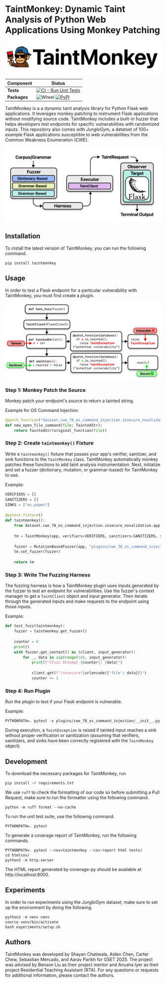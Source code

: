 # TaintMonkey: Dynamic Taint Analysis of Python Web Applications Using Monkey Patching

![TaintMonkey banner](https://raw.githubusercontent.com/bliutech/TaintMonkey/refs/heads/main/.github/taintmonkey_banner.png)

| **Component** | **Status** |
| ----------- | ----------------------------------------------------------------------------------------------------- |
| **Tests**   | [![CI - Run Unit Tests](https://github.com/bliutech/TaintMonkey/actions/workflows/test.yaml/badge.svg)](https://github.com/bliutech/TaintMonkey/actions) |
| **Packages** | ![Wheel](https://img.shields.io/pypi/wheel/taintmonkey.svg) [![PyPI](https://img.shields.io/pypi/v/taintmonkey.svg)](https://pypi.org/project/taintmonkey/) |

TaintMonkey is a a dynamic taint analysis library for Python Flask web applications. It leverages monkey patching to instrument Flask applications without modifying source code. TaintMonkey includes a built-in fuzzer that helps developers test endpoints for specific vulnerabilities with randomized inputs. This repository also comes with *JungleGym*, a datatset of 100+ example Flask applications susceptible to web vulnerabilities from the Common Weakness Enumeration (CWE). 

![TaintMonkey components](https://raw.githubusercontent.com/bliutech/TaintMonkey/refs/heads/main/.github/taintmonkey_components.png)

## Installation
To install the latest version of TaintMonkey, you can run the following command.

```
pip install taintmonkey
```

## Usage
In order to test a Flask endpoint for a particular vulnerability with TaintMonkey, you must first create a plugin.

![TaintMonkey dataflow](https://raw.githubusercontent.com/bliutech/TaintMonkey/refs/heads/main/.github/taintmonkey_dataflow.png)

### Step 1: Monkey Patch the Source
Monkey patch your endpoint's source to return a tainted string.

Example for OS Command Injection:
```python
@patch_function("dataset.cwe_78_os_command_injection.insecure_novalidation.app.open_file_command")
def new_open_file_command(file: TaintedStr):
    return TaintedStr(original_function(file))
```

### Step 2: Create `taintmonkey()` Fixture
Write a `taintmonkey()` fixture that passes your app's verifier, sanitizer, and sink functions to the `TaintMonkey` class. TaintMonkey automatically monkey patches these functions to add taint analysis instrumentation. Next, initialize and set a fuzzer (dictionary, mutation, or grammar-based) for TaintMonkey to use.

Example:
```python
VERIFIERS = []
SANITIZERS = []
SINKS = ["os.popen"]

@pytest.fixture()
def taintmonkey():
    from dataset.cwe_78_os_command_injection.insecure_novalidation.app import app

    tm = TaintMonkey(app, verifiers=VERIFIERS, sanitizers=SANITIZERS, sinks=SINKS)

    fuzzer = MutationBasedFuzzer(app, "plugins/cwe_78_os_command_injection/corpus.txt")
    tm.set_fuzzer(fuzzer)

    return tm
```

### Step 3: Write The Fuzzing Harness
The fuzzing harness is how a TaintMonkey plugin uses inputs generated by the fuzzer to test an endpoint for vulnerabilities. Use the fuzzer's context manager to get a `TaintClient` object and input generator. Then iterate through the generated inputs and make requests to the endpoint using those inputs.

Example:
```python
def test_fuzz(taintmonkey):
    fuzzer = taintmonkey.get_fuzzer()

    counter = 0
    print()
    with fuzzer.get_context() as (client, input_generator):
        for _, data in zip(range(10), input_generator):
            print(f"[Fuzz Attempt {counter}] {data}")

            client.get(f"/insecure?{urlencode({'file': data})}")
            counter += 1
```

### Step 4: Run Plugin
Run the plugin to test if your Flask endpoint is vulnerable.

Example:
```
PYTHONPATH=. pytest -s plugins/cwe_78_os_command_injection/__init__.py
```

During execution, a `TaintException` is raised if tainted input reaches a sink without proper verification or sanitization (assuming that verifiers, sanitizers, and sinks have been correctly registered with the `TaintMonkey` object).


## Development
To download the necessary packages for TaintMonkey, run
```
pip install -r requirements.txt
```

We use `ruff` to check the formatting of our code so before submitting a Pull Request, make sure to run the formatter using the following command.

```
python -m ruff format --no-cache
```

To run the unit test suite, use the following command.

```
PYTHONPATH=. pytest
```

To generate a coverage report of TaintMonkey, run the following commands.

```
PYTHONPATH=. pytest --cov=taintmonkey --cov-report html tests/
cd htmlcov/
python3 -m http.server
```

The HTML report generated by coverage-py should be available at http://localhost:8000.

## Experiments
In order to run experiments using the *JungleGym* dataset, make sure to set up the environment by doing the following.

```
python3 -m venv venv
source venv/bin/activate
bash experiments/setup.sh
```

## Authors
TaintMonkey was developed by Shayan Chatiwala, Aiden Chen, Carter Chew, Sebastian Mercado, and Aarav Parikh for GSET 2025. The project was advised by Benson Liu as their project mentor and Anusha Iyer as their project Residential Teaching Assistant (RTA). For any questions or requests for additional information, please contact the authors.

